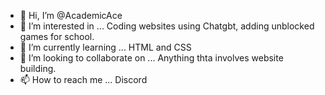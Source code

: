 - 👋 Hi, I’m @AcademicAce
- 👀 I’m interested in ... Coding websites using Chatgbt, adding unblocked games for school.
- 🌱 I’m currently learning ... HTML and CSS
- 💞️ I’m looking to collaborate on ... Anything thta involves website building.
- 📫 How to reach me ... Discord
